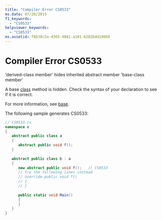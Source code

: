 ```yaml
---
title: "Compiler Error CS0533"
ms.date: 07/20/2015
f1_keywords: 
  - "CS0533"
helpviewer_keywords: 
  - "CS0533"
ms.assetid: f8b38c5a-d365-4081-a101-6282bdd19069
---
```

# Compiler Error CS0533
'derived-class member' hides inherited abstract member 'base-class member'  
  
 A base [class](../language-reference/keywords/class.md) method is hidden. Check the syntax of your declaration to see if it is correct.  
  
 For more information, see [base](../language-reference/keywords/base.md).  
  
 The following sample generates CS0533:  
  
```csharp  
// CS0533.cs  
namespace x  
{  
   abstract public class a  
   {  
      abstract public void f();  
   }  
  
   abstract public class b : a  
   {  
      new abstract public void f();   // CS0533  
      // try the following lines instead  
      // override public void f()  
      // {  
      // }  
  
      public static void Main()  
      {  
      }  
   }  
}  
```
